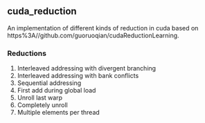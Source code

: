 ## cuda_reduction

An implementation of different kinds of reduction in cuda based on https%3A//github.com/guoruoqian/cudaReductionLearning.

### Reductions

1. Interleaved addressing with divergent branching
2. Interleaved addressing with bank conflicts
3. Sequential addressing
4. First add during global load
5. Unroll last warp
6. Completely unroll
7. Multiple elements per thread
